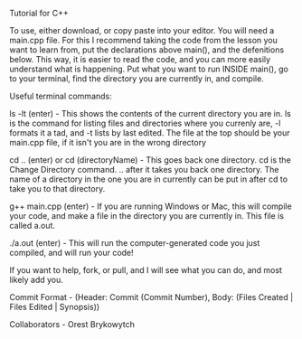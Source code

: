 Tutorial for C++

To use, either download, or copy paste into your editor. You will need a main.cpp file. For this I recommend taking the code from the lesson you want to learn from, put the declarations above main(), and the defenitions below. This way, it is easier to read the code, and you can more easily understand what is happening. Put what you want to run INSIDE main(), go to your terminal, find the directory you are currently in, and compile.


Useful terminal commands:

ls -lt (enter) - This shows the contents of the current directory you are in. ls is the command for listing files and directories where you currenly are, -l formats it a tad, and -t lists by last edited. The file at the top should be your main.cpp file, if it isn't you are in the wrong directory

cd .. (enter) or cd (directoryName) - This goes back one directory. cd is the Change Directory command. .. after it takes you back one directory. The name of a directory in the one you are in currently can be put in after cd to take you to that directory.

g++ main.cpp (enter) - If you are running Windows or Mac, this will compile your code, and make a file in the directory you are currently in. This file is called a.out.

./a.out (enter) - This will run the computer-generated code you just compiled, and will run your code!


If you want to help, fork, or pull, and I will see what you can do, and most likely add you.

Commit Format - (Header: Commit (Commit Number), Body: (Files Created | Files Edited | Synopsis))

Collaborators - Orest Brykowytch